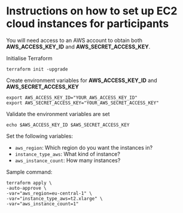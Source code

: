 # Instructions on how to set up EC2 cloud instances for participants

You will need access to an AWS account to obtain both **AWS_ACCESS_KEY_ID** and **AWS_SECRET_ACCESS_KEY**.

Initialise Terraform

```
terraform init -upgrade
```
Create environment variables for **AWS_ACCESS_KEY_ID** and **AWS_SECRET_ACCESS_KEY**

```
export AWS_ACCESS_KEY_ID="YOUR_AWS_ACCESS_KEY_ID"
export AWS_SECRET_ACCESS_KEY="YOUR_AWS_SECRET_ACCESS_KEY"
```

Validate the environment variables are set

```
echo $AWS_ACCESS_KEY_ID $AWS_SECRET_ACCESS_KEY
```

Set the following variables:

- `aws_region`: Which region do you want the instances in?
- `instance_type_aws`: What kind of instance?
- `aws_instance_count`: How many instances?

Sample command:

```
terraform apply \
-auto-approve \
-var="aws_region=eu-central-1" \
-var="instance_type_aws=t2.xlarge" \
-var="aws_instance_count=1"
```


